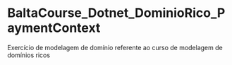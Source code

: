 # BaltaCourse_Dotnet_DominioRico_PaymentContext
Exercício de modelagem de domínio referente ao curso de modelagem de domínios ricos
